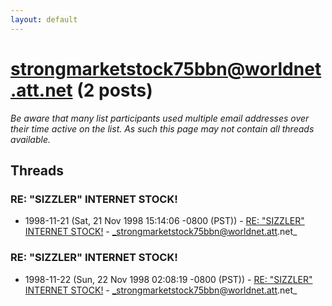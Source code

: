 ```yaml
---
layout: default
---
```


# strongmarketstock75bbn@worldnet.att.net (2 posts)

_Be aware that many list participants used multiple email addresses over their time active on the list. As such this page may not contain all threads available._

## Threads

### RE:  "SIZZLER" INTERNET STOCK!
+ 1998-11-21 (Sat, 21 Nov 1998 15:14:06 -0800 (PST)) - [RE:  "SIZZLER" INTERNET STOCK!](/archive/1998/11/bc3b5d1a78cca367cfcf16eaccacbe916c2f776550c19edd0f91b21fe2c36f6a) - _strongmarketstock75bbn@worldnet.att.net_

### RE:  "SIZZLER" INTERNET STOCK!
+ 1998-11-22 (Sun, 22 Nov 1998 02:08:19 -0800 (PST)) - [RE:  "SIZZLER" INTERNET STOCK!](/archive/1998/11/e27eb4c5dd9e9dfeacfd5afaf9b4f78966b0ed5a631731928b43a9c8298765e2) - _strongmarketstock75bbn@worldnet.att.net_

